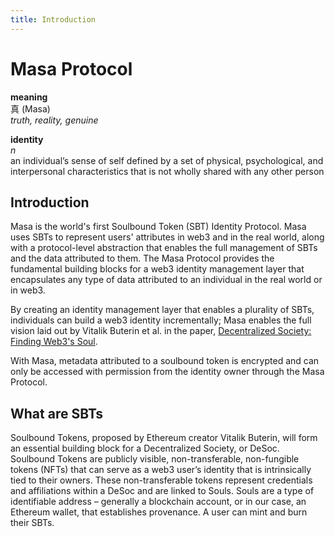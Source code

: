 ```yaml
---
title: Introduction
---
```


# Masa Protocol 

**meaning**  
真 (Masa)  
_truth, reality, genuine_


**identity**   
_n_  
an individual’s sense of self defined by a set of physical, psychological, and interpersonal characteristics that is not wholly shared with any other person


## Introduction

Masa is the world's first Soulbound Token (SBT) Identity Protocol. Masa uses SBTs to represent users' attributes in web3
and in the real world, along with a protocol-level abstraction that enables the full management of SBTs and the data
attributed to them. The Masa Protocol provides the fundamental building blocks for a web3 identity management layer that
encapsulates any type of data attributed to an individual in the real world or in web3.

By creating an identity management layer that enables a plurality of SBTs, individuals can build a web3 identity
incrementally; Masa enables the full vision laid out by Vitalik Buterin et al. in the
paper, [Decentralized Society: Finding Web3's Soul](https://papers.ssrn.com/sol3/papers.cfm?abstract_id=4105763).

With Masa, metadata attributed to a soulbound token is encrypted and can only be accessed with permission from the
identity owner through the Masa Protocol.

## What are SBTs

Soulbound Tokens, proposed by Ethereum creator Vitalik Buterin, will form an essential building block for a
Decentralized Society, or DeSoc. Soulbound Tokens are publicly visible, non-transferable, non-fungible tokens (NFTs)
that can serve as a web3 user’s identity that is intrinsically tied to their owners. These non-transferable tokens
represent credentials and affiliations within a DeSoc and are linked to Souls. Souls are a type of identifiable address
– generally a blockchain account, or in our case, an Ethereum wallet, that establishes provenance. A user can mint and
burn their SBTs.